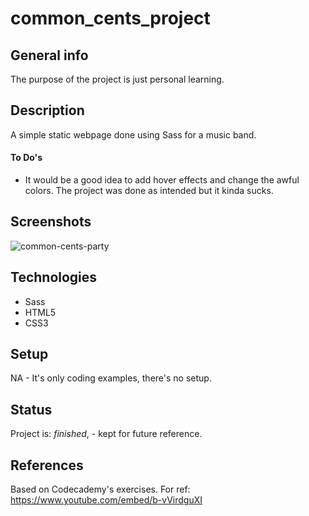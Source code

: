 # common_cents_project

## General info
The purpose of the project is just personal learning. 

## Description
A simple static webpage done using Sass for a music band.

#### To Do's
* It would be a good idea to add hover effects and change the awful colors. The project was done as intended but it kinda sucks.

## Screenshots
<img src='https://i.postimg.cc/V5bYjQh4/common-cents-party.png' border='0' alt='common-cents-party'/>

## Technologies
* Sass
* HTML5
* CSS3

## Setup
NA - It's only coding examples, there's no setup.

## Status
Project is: _finished_, - kept for future reference.

## References
Based on Codecademy's exercises. For ref: https://www.youtube.com/embed/b-vVirdguXI 